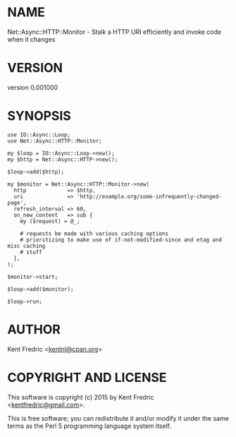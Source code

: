 # NAME

Net::Async::HTTP::Monitor - Stalk a HTTP URI efficiently and invoke code when it changes

# VERSION

version 0.001000

# SYNOPSIS

    use IO::Async::Loop;
    use Net::Async::HTTP::Monitor;

    my $loop = IO::Async::Loop->new();
    my $http = Net::Async::HTTP->new();

    $loop->add($http);

    my $monitor = Net::Async::HTTP::Monitor->new(
      http             => $http,
      uri              => 'http://example.org/some-infrequently-changed-page',
      refresh_interval => 60,
      on_new_content   => sub {
        my ($request) = @_;

        # requests be made with various caching options
        # prioritizing to make use of if-not-modified-since and etag and misc caching
        # stuff
      },
    );

    $monitor->start;

    $loop->add($monitor);

    $loop->run;

# AUTHOR

Kent Fredric &lt;kentnl@cpan.org>

# COPYRIGHT AND LICENSE

This software is copyright (c) 2015 by Kent Fredric &lt;kentfredric@gmail.com>.

This is free software; you can redistribute it and/or modify it under
the same terms as the Perl 5 programming language system itself.
